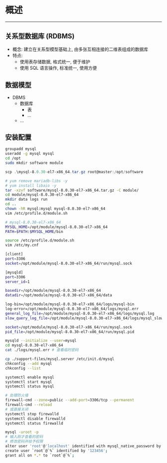 # 概述

---

## 关系型数据库 (RDBMS)

- 概念: 建立在关系型模型基础上, 由多张互相连接的二维表组成的数据库
- 特点:
    - 使用表存储数据, 格式统一, 便于维护
    - 使用 SQL 语言操作, 标准统一, 使用方便

## 数据模型

- DBMS
    - 数据库
        - 表
        - ...
    - ...

## 安装配置

```bash
groupadd mysql
useradd -g mysql mysql
cd /opt
sudo mkdir software module
```

```powershell
scp .\mysql-8.0.30-el7-x86_64.tar.gz root@master:/opt/software
```

```bash
# yum remove mariadb-libs -y
# yum install libaio -y
tar -xzvf software/mysql-8.0.30-el7-x86_64.tar.gz -C module/
cd module/mysql-8.0.30-el7-x86_64
mkdir data logs run
cd ..
chown -hR mysql:mysql mysql-8.0.30-el7-x86_64
vim /etc/profile.d/module.sh
```

```bash
# mysql-8.0.30-el7-x86_64
MYSQL_HOME=/opt/module/mysql-8.0.30-el7-x86_64
PATH=$PATH:$MYSQL_HOME/bin
```

```bash
source /etc/profile.d/module.sh
vim /etc/my.cnf
```

```bash
[client]
port=3306
socket=/opt/module/mysql-8.0.30-el7-x86_64/run/mysql.sock

[mysqld]
port=3306
server_id=1

basedir=/opt/module/mysql-8.0.30-el7-x86_64
datadir=/opt/module/mysql-8.0.30-el7-x86_64/data

log-bin=/opt/module/mysql-8.0.30-el7-x86_64/logs/mysql-bin
log-error=/opt/module/mysql-8.0.30-el7-x86_64/logs/mysql.err
general_log_file=/opt/module/mysql-8.0.30-el7-x86_64/logs/mysql.log
slow_query_log_file=/opt/module/mysql-8.0.30-el7-x86_64/logs/mysql_slow.log

socket=/opt/module/mysql-8.0.30-el7-x86_64/run/mysql.sock
pid_file=/opt/module/mysql-8.0.30-el7-x86_64/run/mysql.pid
```

```bash
mysqld --initialize --user=mysql
cd mysql-8.0.30-el7-x86_64
cat ./logs/mysql.err # 查看临时密码

cp ./support-files/mysql.server /etc/init.d/mysql
chkconfig --add mysql
chkconfig --list

systemctl enable mysql
systemctl start mysql
systemctl status mysql
```

```bash
# 处理防火墙
firewall-cmd --zone=public --add-port=3306/tcp --permanent
firewall-cmd --reload
# 或直接关闭
systemctl stop firewalld
systemctl disable firewalld
systemctl status firewalld
```

```bash
mysql -uroot -p
# 输入刚才查看的密码
# 修改密码并给予权限
alter user 'root'@'localhost' identified with mysql_native_password by '123456';
create user `root`@`%` identified by '123456';
grant all on *.* to `root`@`%`;
```
